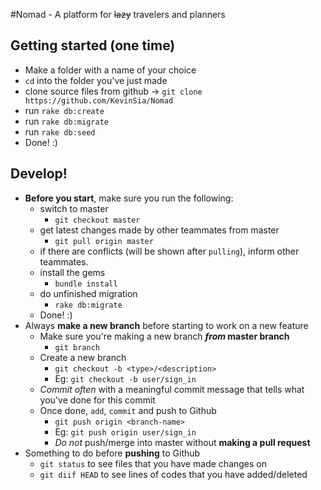 #Nomad - A platform for ~~lazy~~ travelers and planners

## Getting started (one time)
- Make a folder with a name of your choice
- `cd` into the folder you've just made
- clone source files from github -> `git clone https://github.com/KevinSia/Nomad`
- run `rake db:create`
- run `rake db:migrate`
- run `rake db:seed`
- Done! :)

## Develop!
- **Before you start**, make sure you run the following:
  - switch to master 
    - `git checkout master` 
  - get latest changes made by other teammates from master
    - `git pull origin master`
  - if there are conflicts (will be shown after `pulling`), inform other teammates.
  - install the gems
    - `bundle install`
  - do unfinished migration
    - `rake db:migrate`
  - Done! :) 
- Always **make a new branch** before starting to work on a new feature 
  - Make sure you're making a new branch **_from_ master branch**
    - `git branch`
  - Create a new branch 
    - `git checkout -b <type>/<description>`
    - Eg: `git checkout -b user/sign_in`
  - *Commit often* with a meaningful commit message that tells what you've done for this commit 
  - Once done, `add`, `commit` and push to Github 
    - `git push origin <branch-name>`
    - Eg: `git push origin user/sign_in`
    - *Do not* push/merge into master without **making a pull request**
- Something to do before **pushing** to Github
  - `git status` to see files that you have made changes on
  - `git diif HEAD` to see lines of codes that you have added/deleted
